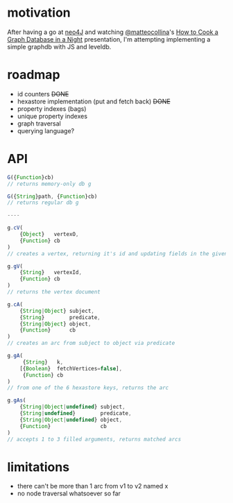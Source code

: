 # motivation

After having a go at [neo4J](http://www.neo4j.org/) and watching
[@matteocollina](https://twitter.com/@matteocollina)'s
[How to Cook a Graph Database in a Night](http://nodejsconfit.levelgraph.io/) presentation,
I'm attempting implementing a simple graphdb with JS and leveldb.


# roadmap

* id counters ~~DONE~~
* hexastore implementation (put and fetch back) ~~DONE~~
* property indexes (bags)
* unique property indexes
* graph traversal
* querying language?


# API

```javascript
G({Function}cb)
// returns memory-only db g

G({String}path, {Function}cb)
// returns regular db g

----

g.cV(
	{Object}   vertexO,
	{Function} cb
)
// creates a vertex, returning it's id and updating fields in the given object

g.gV(
	{String}   vertexId,
	{Function} cb
)
// returns the vertex document

g.cA(
	{String|Object} subject,
	{String}        predicate,
	{String|Object} object,
	{Function}      cb
)
// creates an arc from subject to object via predicate

g.gA(
	 {String}   k,
	[{Boolean}  fetchVertices=false],
	 {Function} cb
)
// from one of the 6 hexastore keys, returns the arc

g.gAs(
	{String|Object|undefined} subject,
	{String|undefined}        predicate,
	{String|Object|undefined} object,
	{Function}                cb
)
// accepts 1 to 3 filled arguments, returns matched arcs
```


# limitations

* there can't be more than 1 arc from v1 to v2 named x
* no node traversal whatsoever so far

